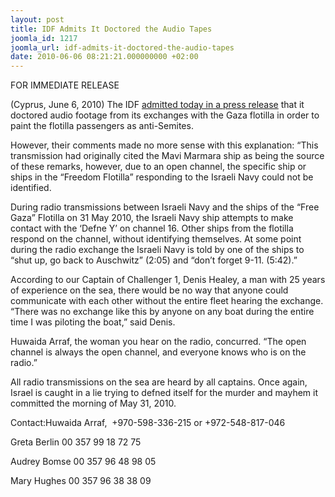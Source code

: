 ```yaml
---
layout: post
title: IDF Admits It Doctored the Audio Tapes
joomla_id: 1217
joomla_url: idf-admits-it-doctored-the-audio-tapes
date: 2010-06-06 08:21:21.000000000 +02:00
---
```

<p>FOR IMMEDIATE RELEASE</p>
<p>(Cyprus, June 6, 2010) The IDF <a href="http://idfspokesperson.com/2010/06/05/clarificationcorrection-regarding-audio-transmission-between-israeli-navy-and-flotilla-on-31-may-2010-posted-on-5-june-2010/">admitted today in a press release</a> that it doctored audio footage from its exchanges with the Gaza flotilla in order to paint the flotilla passengers as anti-Semites.</p>
<p>However, their comments made no more sense with this explanation: “This transmission had originally cited the Mavi Marmara ship as being the source of these remarks, however, due to an open channel, the specific ship or ships in the “Freedom Flotilla” responding to the Israeli Navy could not be identified.</p>
<p>During radio transmissions between Israeli Navy and the ships of the “Free Gaza” Flotilla on 31 May 2010, the Israeli Navy ship attempts to make contact with the ‘Defne Y’ on channel 16. Other ships from the flotilla respond on the channel, without identifying themselves. At some point during the radio exchange the Israeli Navy is told by one of the ships to “shut up, go back to Auschwitz” (2:05) and “don’t forget 9-11. (5:42).”</p>
<p>According to our Captain of Challenger 1, Denis Healey, a man with 25 years of experience on the sea, there would be no way that anyone could communicate with each other without the entire fleet hearing the exchange. “There was no exchange like this by anyone on any boat during the entire time I was piloting the boat,” said Denis.</p>
<p>Huwaida Arraf, the woman you hear on the radio, concurred. “The open channel is always the open channel, and everyone knows who is on the radio.”</p>
<p>All radio transmissions on the sea are heard by all captains. Once again, Israel is caught in a lie trying to defned itself for the murder and mayhem it committed the morning of May 31, 2010.</p>
<p>Contact:Huwaida Arraf,  +970-598-336-215 or +972-548-817-046</p>
<p>Greta Berlin 00 357 99 18 72 75</p>
<p>Audrey Bomse 00 357 96 48 98 05</p>
<p>Mary Hughes 00 357 96 38 38 09</p>
<p> </p>
<p> </p>
